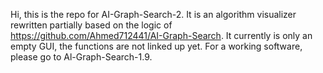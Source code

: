 Hi, this is the repo for AI-Graph-Search-2. It is an algorithm visualizer rewritten partially based on the logic of https://github.com/Ahmed712441/AI-Graph-Search. It currently is only an empty GUI, the functions are not linked up yet. For a working software, please go to Al-Graph-Search-1.9. 
